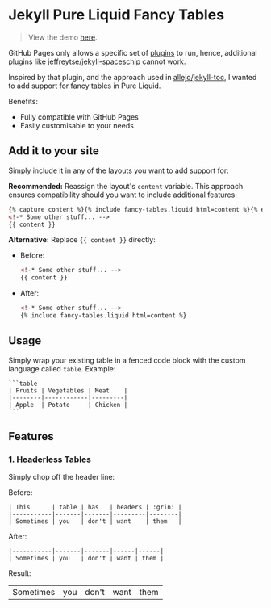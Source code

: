 # Jekyll Pure Liquid Fancy Tables

> View the demo [here](https://richdom2185.github.io/jekyll-fancy-tables).

GitHub Pages only allows a specific set of [plugins](https://pages.github.com/versions/) to run, hence, additional plugins like [jeffreytse/jekyll-spaceschip](https://github.com/jeffreytse/jekyll-spaceship) cannot work.

Inspired by that plugin, and the approach used in [allejo/jekyll-toc](https://github.com/allejo/jekyll-toc), I wanted to add support for fancy tables in Pure Liquid.

Benefits:

* Fully compatible with GitHub Pages
* Easily customisable to your needs

## Add it to your site

Simply include it in any of the layouts you want to add support for:

**Recommended:** Reassign the layout's `content` variable. This approach ensures compatibility should you want to include additional features:

```html
{% capture content %}{% include fancy-tables.liquid html=content %}{% endcapture %}
<!-* Some other stuff... -->
{{ content }}
```

**Alternative:** Replace `{{ content }}` directly:

* Before:

  ```html
  <!-* Some other stuff... -->
  {{ content }}
  ```

* After:

  ```html
  <!-* Some other stuff... -->
  {% include fancy-tables.liquid html=content %}
  ```

## Usage

Simply wrap your existing table in a fenced code block with the custom language called `table`. Example:

    ```table
    | Fruits | Vegetables | Meat    |
    |--------|------------|---------|
    | Apple  | Potato     | Chicken |
    ```

## Features

### 1. Headerless Tables

Simply chop off the header line:

Before:

```text
| This      | table | has   | headers | :grin: |
|-----------|-------|-------|---------|--------|
| Sometimes | you   | don't | want    | them   |
```

After:

```text
|-----------|-------|-------|------|------|
| Sometimes | you   | don't | want | them |
```

Result:

<table>
  <tbody>
    <tr class="row1">
      <td class="col1"> Sometimes</td>
      <td class="col2"> you</td>
      <td class="col3"> don't</td>
      <td class="col4"> want</td>
      <td class="col5"> them</td>
    </tr>
  </tbody>
</table>
